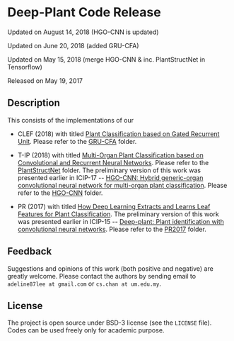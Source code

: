 
# Deep-Plant Code Release
Updated on August 14, 2018 (HGO-CNN is updated)

Updated on June 20, 2018 (added GRU-CFA)

Updated on May 15, 2018 (merge HGO-CNN & inc. PlantStructNet in Tensorflow)

Released on May 19, 2017

## Description

This consists of the implementations of our 

* CLEF (2018) with titled [Plant Classification based on Gated Recurrent Unit](http://cs-chan.com/doc/CLEF2018.pdf). Please refer to the [GRU-CFA](https://github.com/cs-chan/Deep-Plant/tree/master/GRU-CFA) folder.

* T-IP (2018) with titled [Multi-Organ Plant Classification based on Convolutional and Recurrent Neural Networks](http://cs-chan.com/doc/TIP_Plant.pdf). Please refer to the [PlantStructNet](https://github.com/cs-chan/Deep-Plant/tree/master/PlantStructNet) folder. The preliminary version of this work was presented earlier in ICIP-17 -- [HGO-CNN: Hybrid generic-organ convolutional neural network for multi-organ plant classification](http://cs-chan.com/doc/ICIP_CR.pdf). Please refer to the [HGO-CNN](https://github.com/cs-chan/Deep-Plant/tree/master/HGO-CNN) folder.

* PR (2017) with titled [How Deep Learning Extracts and Learns Leaf Features for Plant Classification](http://cs-chan.com/doc/PR2017.pdf). The preliminary version of this work was presented earlier in ICIP-15 -- [Deep-plant: Plant identification with convolutional neural networks](http://cs-chan.com/doc/150608425v1.pdf). Please refer to the [PR2017](https://github.com/cs-chan/Deep-Plant/tree/master/PR2017) folder.

## Feedback
Suggestions and opinions of this work (both positive and negative) are greatly welcome. Please contact the authors by sending email to
`adeline87lee at gmail.com` or `cs.chan at um.edu.my`.

## License
The project is open source under BSD-3 license (see the ``` LICENSE ``` file). Codes can be used freely only for academic purpose.
